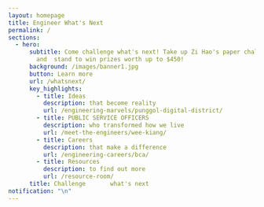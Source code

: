```yaml
---
layout: homepage
title: Engineer What's Next
permalink: /
sections:
  - hero:
      subtitle: Come challenge what's next! Take up Zi Hao's paper challenge on TikTok
        and  stand to win prizes worth up to $450!
      background: /images/banner1.jpg
      button: Learn more
      url: /whatsnext/
      key_highlights:
        - title: Ideas
          description: that become reality
          url: /engineering-marvels/punggol-digital-district/
        - title: PUBLIC SERVICE OFFICERS
          description: who transformed how we live
          url: /meet-the-engineers/wee-kiang/
        - title: Careers
          description: that make a difference
          url: /engineering-careers/bca/
        - title: Resources
          description: to find out more
          url: /resource-room/
      title: Challenge       what's next
notification: "\n"
---
```

